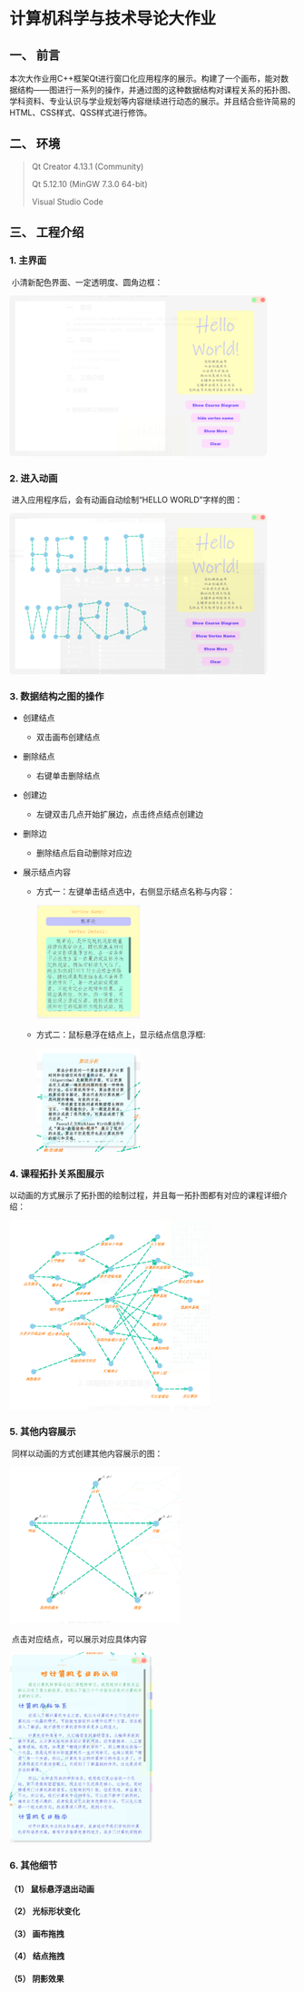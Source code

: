 # 计算机科学与技术导论大作业

## 一、 前言

​		本次大作业用C++框架Qt进行窗口化应用程序的展示。构建了一个画布，能对数据结构——图进行一系列的操作，并通过图的这种数据结构对课程关系的拓扑图、学科资料、专业认识与学业规划等内容继续进行动态的展示。并且结合些许简易的HTML、CSS样式、QSS样式进行修饰。

## 二、 环境

> Qt Creator 4.13.1 (Community)
>
> Qt 5.12.10 (MinGW 7.3.0 64-bit)
>
> Visual Studio Code

## 三、 工程介绍

### 1. 主界面

​		小清新配色界面、一定透明度、圆角边框：

<img  src="/7.png" width="90%">

### 2. 进入动画

​		进入应用程序后，会有动画自动绘制“HELLO WORLD”字样的图：

<img src="/8.png" width="90%">

### 3. 数据结构之图的操作

- 创建结点

  - 双击画布创建结点

- 删除结点

  - 右键单击删除结点

- 创建边

  - 左键双击几点开始扩展边，点击终点结点创建边

- 删除边

  - 删除结点后自动删除对应边

- 展示结点内容

  - 方式一：左键单击结点选中，右侧显示结点名称与内容：

    <img src="/2.png" width="40%">

  - 方式二：鼠标悬浮在结点上，显示结点信息浮框:

    <img src="/3.png" width="40%">

### 4. 课程拓扑关系图展示



​		以动画的方式展示了拓扑图的绘制过程，并且每一拓扑图都有对应的课程详细介绍：

<img src="/4.png" width="70%">

### 5. 其他内容展示

​		同样以动画的方式创建其他内容展示的图：

<img src="/5.png" width="60%">

​	点击对应结点，可以展示对应具体内容

<img src="/6.png" width="50%">

### 6. 其他细节

#### （1） 鼠标悬浮退出动画

#### （2） 光标形状变化

#### （3） 画布拖拽

#### （4） 结点拖拽

#### （5） 阴影效果
